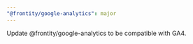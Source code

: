 ```yaml
---
"@frontity/google-analytics": major
---
```


Update @frontity/google-analytics to be compatible with GA4.
